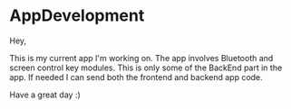 # AppDevelopment
Hey,

This is my current app I'm working on.
The app involves Bluetooth and screen control key modules.
This is only some of the BackEnd part in the app.
If needed I can send both the frontend and backend app code.

Have a great day :)
